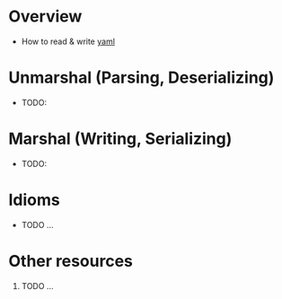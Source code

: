 # Overview
- How to read & write [yaml](https://yaml.org/)


# Unmarshal (Parsing, Deserializing)
- TODO:


# Marshal (Writing, Serializing)
- TODO:


# Idioms
- TODO ...


# Other resources
1. TODO ...
